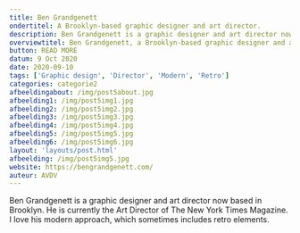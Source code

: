 ```yaml
---
title: Ben Grandgenett
ondertitel: A Brooklyn-based graphic designer and art director.
description: Ben Grandgenett is a graphic designer and art director now based in Brooklyn. He is currently the Art Director of The New York Times Magazine.
overviewtitel: Ben Grandgenett, a Brooklyn-based graphic designer and art director.
button: READ MORE
datum: 9 Oct 2020
date: 2020-09-10
tags: ['Graphic design', 'Director', 'Modern', 'Retro']
categories: categorie2
afbeeldingabout: /img/post5about.jpg
afbeelding1: /img/post5img1.jpg
afbeelding2: /img/post5img2.jpg
afbeelding3: /img/post5img3.jpg
afbeelding4: /img/post5img4.jpg
afbeelding5: /img/post5img5.jpg
afbeelding6: /img/post5img6.jpg
layout: 'layouts/post.html'
afbeelding: /img/post5img5.jpg
website: https://bengrandgenett.com/
auteur: AVDV
---
```


Ben Grandgenett is a graphic designer and art director now based in Brooklyn. He is currently the Art Director of The New York Times Magazine. I love his modern approach, which sometimes includes retro elements.
